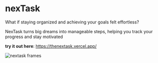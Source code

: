 # nexTask

What if staying organized and achieving your goals felt effortless?

NexTask turns big dreams into manageable steps, helping you track your progress and stay motivated

**try it out here**: https://thenextask.vercel.app/

![nextask frames](https://github.com/user-attachments/assets/2ba58e19-2dbb-4972-bfee-30e7bce5d6f7)

